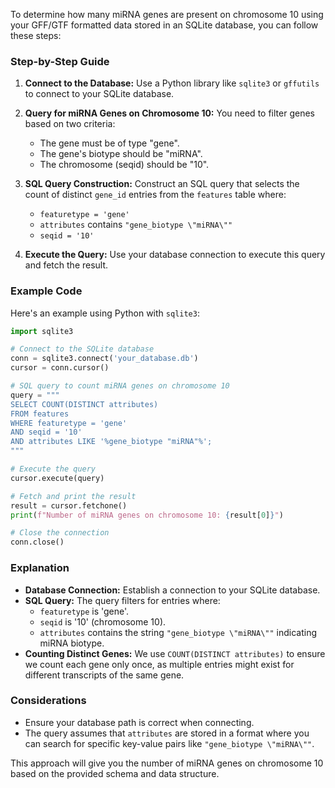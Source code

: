 To determine how many miRNA genes are present on chromosome 10 using your GFF/GTF formatted data stored in an SQLite database, you can follow these steps:

### Step-by-Step Guide

1. **Connect to the Database:**
   Use a Python library like `sqlite3` or `gffutils` to connect to your SQLite database.

2. **Query for miRNA Genes on Chromosome 10:**
   You need to filter genes based on two criteria:
   - The gene must be of type "gene".
   - The gene's biotype should be "miRNA".
   - The chromosome (seqid) should be "10".

3. **SQL Query Construction:**
   Construct an SQL query that selects the count of distinct `gene_id` entries from the `features` table where:
   - `featuretype = 'gene'`
   - `attributes` contains `"gene_biotype \"miRNA\""`
   - `seqid = '10'`

4. **Execute the Query:**
   Use your database connection to execute this query and fetch the result.

### Example Code

Here's an example using Python with `sqlite3`:

```python
import sqlite3

# Connect to the SQLite database
conn = sqlite3.connect('your_database.db')
cursor = conn.cursor()

# SQL query to count miRNA genes on chromosome 10
query = """
SELECT COUNT(DISTINCT attributes)
FROM features
WHERE featuretype = 'gene'
AND seqid = '10'
AND attributes LIKE '%gene_biotype "miRNA"%';
"""

# Execute the query
cursor.execute(query)

# Fetch and print the result
result = cursor.fetchone()
print(f"Number of miRNA genes on chromosome 10: {result[0]}")

# Close the connection
conn.close()
```

### Explanation

- **Database Connection:** Establish a connection to your SQLite database.
- **SQL Query:** The query filters for entries where:
  - `featuretype` is 'gene'.
  - `seqid` is '10' (chromosome 10).
  - `attributes` contains the string `"gene_biotype \"miRNA\""` indicating miRNA biotype.
- **Counting Distinct Genes:** We use `COUNT(DISTINCT attributes)` to ensure we count each gene only once, as multiple entries might exist for different transcripts of the same gene.

### Considerations

- Ensure your database path is correct when connecting.
- The query assumes that `attributes` are stored in a format where you can search for specific key-value pairs like `"gene_biotype \"miRNA\""`.

This approach will give you the number of miRNA genes on chromosome 10 based on the provided schema and data structure.